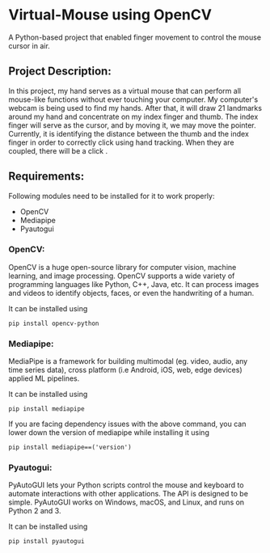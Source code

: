 # Virtual-Mouse using OpenCV
A Python-based project that enabled finger movement to control the mouse cursor in air.

## Project Description:
In this project, my hand serves as a virtual mouse that can perform all mouse-like functions without ever touching your computer. My computer's webcam is being used to find my hands. After that, it will draw 21 landmarks around my hand and concentrate on my index finger and thumb. The index finger will serve as the cursor, and by moving it, we may move the pointer. Currently, it is identifying the distance between the thumb and the index finger in order to correctly click using hand tracking. When they are coupled, there will be a click .

## Requirements:
Following modules need to be installed for it to work properly:
- OpenCV
- Mediapipe
- Pyautogui

### OpenCV:
OpenCV is a huge open-source library for computer vision, machine learning, and image processing. OpenCV supports a wide variety of programming languages like Python, C++, Java, etc. It can process images and videos to identify objects, faces, or even the handwriting of a human.

It can be installed using
```
pip install opencv-python
```

### Mediapipe:
MediaPipe is a framework for building multimodal (eg. video, audio, any time series data), cross platform (i.e Android, iOS, web, edge devices) applied ML pipelines.

It can be installed using 
```
pip install mediapipe
```

If you are facing dependency issues with the above command, you can lower down the version of mediapipe while installing it using 

```
pip install mediapipe==('version')
```

### Pyautogui:
PyAutoGUI lets your Python scripts control the mouse and keyboard to automate interactions with other applications. The API is designed to be simple. PyAutoGUI works on Windows, macOS, and Linux, and runs on Python 2 and 3.

It can be installed using
```
pip install pyautogui
```
